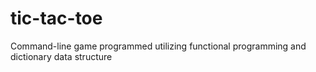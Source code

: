 # tic-tac-toe
Command-line game programmed utilizing functional programming and dictionary data structure

